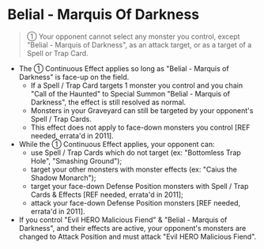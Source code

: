 # Belial - Marquis Of Darkness

> ① Your opponent cannot select any monster you control, except "Belial - Marquis of Darkness", as an attack target, or as a target of a Spell or Trap Card.

*   The ① Continuous Effect applies so long as "Belial - Marquis of Darkness" is face-up on the field.
    *   If a Spell / Trap Card targets 1 monster you control and you chain "Call of the Haunted" to Special Summon "Belial - Marquis of Darkness", the effect is still resolved as normal.
    *   Monsters in your Graveyard can still be targeted by your opponent's Spell / Trap Cards.
    *   This effect does not apply to face-down monsters you control \[REF needed, errata'd in 2011\].
*   While the ① Continuous Effect applies, your opponent can:
    *   use Spell / Trap Cards which do not target (ex: "Bottomless Trap Hole", "Smashing Ground");
    *   target your other monsters with monster effects (ex: "Caius the Shadow Monarch");
    *   target your face-down Defense Position monsters with Spell / Trap Cards & Effects \[REF needed, errata'd in 2011\];
    *   attack your face-down Defense Position monsters \[REF needed, errata'd in 2011\].
*   If you control "Evil HERO Malicious Fiend" & "Belial - Marquis of Darkness", and their effects are active, your opponent's monsters are changed to Attack Position and must attack "Evil HERO Malicious Fiend".

